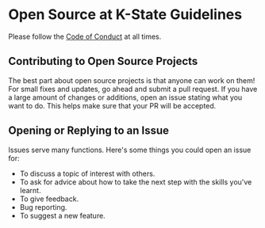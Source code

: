 # Open Source at K-State Guidelines

Please follow the [Code of Conduct](https://github.com/kansas-state-university/Welcome/blob/master/CODE_OF_CONDUCT.md) at all times.

## Contributing to Open Source Projects

The best part about open source projects is that anyone can work on them! For small fixes and updates, go ahead and submit a pull request. If you have a large amount of changes or additions, open an issue stating what you want to do. This helps make sure that your PR will be accepted.


## Opening or Replying to an Issue

Issues serve many functions. Here's some things you could open an issue for:

* To discuss a topic of interest with others.
* To ask for advice about how to take the next step with the skills you've learnt.
* To give feedback.
* Bug reporting.
* To suggest a new feature.
